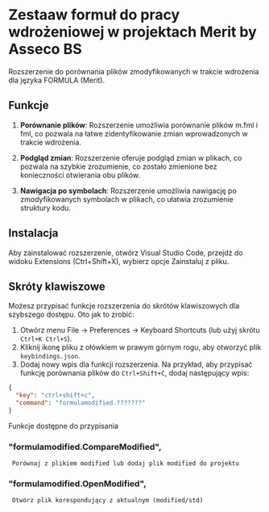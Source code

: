 # Zestaaw formuł do pracy wdrożeniowej w projektach Merit by Asseco BS

Rozszerzenie do porównania plików zmodyfikowanych w trakcie wdrożenia dla języka FORMULA (Merit).

## Funkcje

1. **Porównanie plików**: Rozszerzenie umożliwia porównanie plików m.fml i fml, co pozwala na łatwe zidentyfikowanie zmian wprowadzonych w trakcie wdrożenia.

2. **Podgląd zmian**: Rozszerzenie oferuje podgląd zmian w plikach, co pozwala na szybkie zrozumienie, co zostało zmienione bez konieczności otwierania obu plików.

3. **Nawigacja po symbolach**: Rozszerzenie umożliwia nawigację po zmodyfikowanych symbolach w plikach, co ułatwia zrozumienie struktury kodu.

## Instalacja

Aby zainstalować rozszerzenie, otwórz Visual Studio Code, przejdź do widoku Extensions (Ctrl+Shift+X), wybierz opcje Zainstaluj z pliku.

## Skróty klawiszowe

Możesz przypisać funkcje rozszerzenia do skrótów klawiszowych dla szybszego dostępu. Oto jak to zrobić:

1. Otwórz menu File -> Preferences -> Keyboard Shortcuts (lub użyj skrótu `Ctrl+K Ctrl+S`).
2. Kliknij ikonę pliku z ołówkiem w prawym górnym rogu, aby otworzyć plik `keybindings.json`.
3. Dodaj nowy wpis dla funkcji rozszerzenia. Na przykład, aby przypisać funkcję porównania plików do `Ctrl+Shift+C`, dodaj następujący wpis:

```json
{
  "key": "ctrl+shift+c",
  "command": "formulamodified.???????"
}
```

Funkcje dostępne do przypisania

### "formulamodified.CompareModified",

     Porównaj z plikiem modified lub dodaj plik modified do projektu

### "formulamodified.OpenModified",

     Otwórz plik korespondujący z aktualnym (modified/std)
